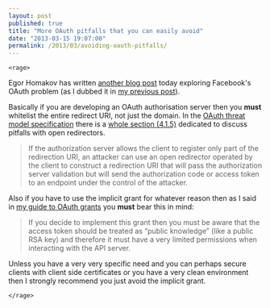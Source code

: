 ```yaml
---
layout: post
published: true
title: "More OAuth pitfalls that you can easily avoid"
date: "2013-03-15 19:07:00"
permalink: /2013/03/avoiding-oauth-pitfalls/
---
```


`<rage>`

Egor Homakov has written [another blog post](http://homakov.blogspot.co.uk/2013/03/redirecturi-is-achilles-heel-of-oauth.html?m=1) today exploring Facebook's OAuth problem (as I dubbed it in [my previous post](http://alexbilbie.com/2013/02/facebooks-oauth-problem/)).

Basically if you are developing an OAuth authorisation server then you **must** whitelist the entire redirect URI, not just the domain. In the [OAuth threat model specification](http://tools.ietf.org/html/draft-ietf-oauth-v2-threatmodel-08#section-4.1.5) there is a [whole section (4.1.5)](http://tools.ietf.org/html/draft-ietf-oauth-v2-threatmodel-08#section-4.1.5) dedicated to discuss pitfalls with open redirectors.

> If the authorization server allows the client to register only part of the redirection URI, an attacker can use an open redirector operated by the client to construct a redirection URI that will pass the authorization server validation but will send the authorization code or access token to an endpoint under the control of the attacker.

Also if you have to use the implicit grant for whatever reason then as I said in [my guide to OAuth grants](http://alexbilbie.com/2013/02/a-guide-to-oauth-2-grants/) you **must** bear this in mind:

> If you decide to implement this grant then you must be aware that the access token should be treated as “public knowledge” (like a public RSA key) and therefore it must have a very limited permissions when interacting with the API server.

Unless you have a very very specific need and you can perhaps secure clients with client side certificates or you have a very clean environment then I strongly recommend you just avoid the implicit grant.

`</rage>`